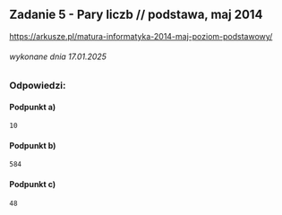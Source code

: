 ## Zadanie 5 - Pary liczb // podstawa, maj 2014
https://arkusze.pl/matura-informatyka-2014-maj-poziom-podstawowy/
###### wykonane dnia 17.01.2025

### Odpowiedzi:

#### Podpunkt a)
```
10
```

#### Podpunkt b)
```
584
```

#### Podpunkt c)
```
48
```